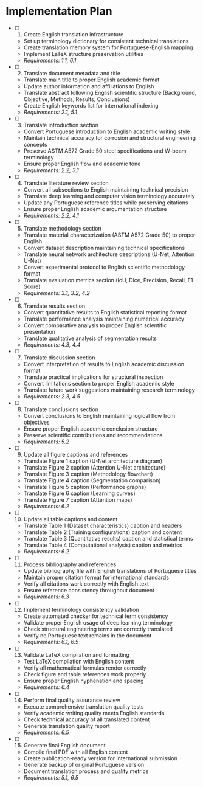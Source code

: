 # Implementation Plan

- [ ] 1. Create English translation infrastructure







  - Set up terminology dictionary for consistent technical translations
  - Create translation memory system for Portuguese-English mapping
  - Implement LaTeX structure preservation utilities
  - _Requirements: 1.1, 6.1_

- [ ] 2. Translate document metadata and title
  - Translate main title to proper English academic format
  - Update author information and affiliations to English
  - Translate abstract following English scientific structure (Background, Objective, Methods, Results, Conclusions)
  - Create English keywords list for international indexing
  - _Requirements: 2.1, 5.1_

- [ ] 3. Translate introduction section
  - Convert Portuguese introduction to English academic writing style
  - Maintain technical accuracy for corrosion and structural engineering concepts
  - Preserve ASTM A572 Grade 50 steel specifications and W-beam terminology
  - Ensure proper English flow and academic tone
  - _Requirements: 2.2, 3.1_

- [ ] 4. Translate literature review section
  - Convert all subsections to English maintaining technical precision
  - Translate deep learning and computer vision terminology accurately
  - Update any Portuguese reference titles while preserving citations
  - Ensure proper English academic argumentation structure
  - _Requirements: 2.2, 4.1_

- [ ] 5. Translate methodology section
  - Translate material characterization (ASTM A572 Grade 50) to proper English
  - Convert dataset description maintaining technical specifications
  - Translate neural network architecture descriptions (U-Net, Attention U-Net)
  - Convert experimental protocol to English scientific methodology format
  - Translate evaluation metrics section (IoU, Dice, Precision, Recall, F1-Score)
  - _Requirements: 3.1, 3.2, 4.2_

- [ ] 6. Translate results section
  - Convert quantitative results to English statistical reporting format
  - Translate performance analysis maintaining numerical accuracy
  - Convert comparative analysis to proper English scientific presentation
  - Translate qualitative analysis of segmentation results
  - _Requirements: 4.3, 4.4_

- [ ] 7. Translate discussion section
  - Convert interpretation of results to English academic discussion format
  - Translate practical implications for structural inspection
  - Convert limitations section to proper English academic style
  - Translate future work suggestions maintaining research terminology
  - _Requirements: 2.3, 4.5_

- [ ] 8. Translate conclusions section
  - Convert conclusions to English maintaining logical flow from objectives
  - Ensure proper English academic conclusion structure
  - Preserve scientific contributions and recommendations
  - _Requirements: 5.2_

- [ ] 9. Update all figure captions and references
  - Translate Figure 1 caption (U-Net architecture diagram)
  - Translate Figure 2 caption (Attention U-Net architecture)
  - Translate Figure 3 caption (Methodology flowchart)
  - Translate Figure 4 caption (Segmentation comparison)
  - Translate Figure 5 caption (Performance graphs)
  - Translate Figure 6 caption (Learning curves)
  - Translate Figure 7 caption (Attention maps)
  - _Requirements: 6.2_

- [ ] 10. Update all table captions and content
  - Translate Table 1 (Dataset characteristics) caption and headers
  - Translate Table 2 (Training configurations) caption and content
  - Translate Table 3 (Quantitative results) caption and statistical terms
  - Translate Table 4 (Computational analysis) caption and metrics
  - _Requirements: 6.2_

- [ ] 11. Process bibliography and references
  - Update bibliography file with English translations of Portuguese titles
  - Maintain proper citation format for international standards
  - Verify all citations work correctly with English text
  - Ensure reference consistency throughout document
  - _Requirements: 6.3_

- [ ] 12. Implement terminology consistency validation
  - Create automated checker for technical term consistency
  - Validate proper English usage of deep learning terminology
  - Check structural engineering terms are correctly translated
  - Verify no Portuguese text remains in the document
  - _Requirements: 6.1, 6.5_

- [ ] 13. Validate LaTeX compilation and formatting
  - Test LaTeX compilation with English content
  - Verify all mathematical formulas render correctly
  - Check figure and table references work properly
  - Ensure proper English hyphenation and spacing
  - _Requirements: 6.4_

- [ ] 14. Perform final quality assurance review
  - Execute comprehensive translation quality tests
  - Verify academic writing quality meets English standards
  - Check technical accuracy of all translated content
  - Generate translation quality report
  - _Requirements: 6.5_

- [ ] 15. Generate final English document
  - Compile final PDF with all English content
  - Create publication-ready version for international submission
  - Generate backup of original Portuguese version
  - Document translation process and quality metrics
  - _Requirements: 5.1, 6.5_